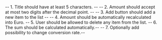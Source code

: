 -- 1. Title should have at least 5 characters. --
-- 2. Amount should accept at most two digits after the decimal point. --
-- 3. Add button should add a new item to the list --
-- 4. Amount should be automatically recalculated into Euro. --
5. User should be allowed to delete any item from the list.
-- 6. The sum should be calculated automatically.--
-- 7. Optionally add possibility to change conversion rate.--
